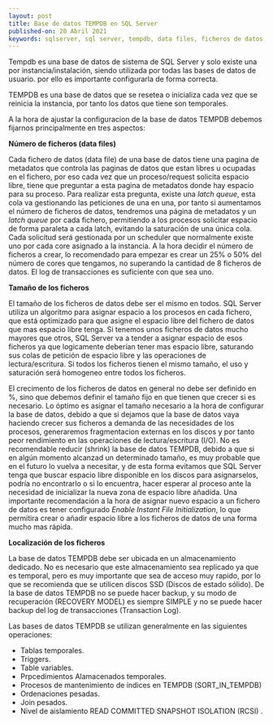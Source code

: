 ```yaml
---
layout: post
title: Base de datos TEMPDB en SQL Server
published-on: 20 Abril 2021
keywords: sqlserver, sql server, tempdb, data files, ficheros de datos, tunning, optmizacion, databases, Azure, Azure SQL
---
```



Tempdb es una base de datos de sistema de SQL Server y solo existe una por instancia/instalación, siendo utilizada por todas las bases de datos de usuario. por ello es importante configurarla de forma correcta. 

TEMPDB es una base de datos que se resetea o inicializa cada vez que se reinicia la instancia, por tanto los datos que tiene son temporales. 

A la hora de ajustar la configuracion de la base de datos TEMPDB debemos fijarnos principalmente en tres aspectos:

**Número de ficheros (data files)**

Cada fichero de datos (data file) de una base de datos tiene una pagina de metadatos que controla las paginas de datos que estan libres u ocupadas en el fichero, por eso cada vez que un proceso/request solicita espacio libre, tiene que preguntar a esta pagina de metadatos donde hay espacio para su proceso. Para realizar esta pregunta, existe una *latch queue*, esta cola va gestionando las peticiones de una en una, por tanto si aumentamos el número de ficheros de datos, tendremos una página de metadatos y un *latch queue* por cada fichero, permitiendo a los procesos solicitar espacio de forma paraleta a cada latch, evitando la saturación de una única cola. Cada solicitud será gestionada por un scheduler que normalmente existe uno por cada core asignado a la instancia. A la hora decidir el número de ficheros a crear, lo recomendado para empezar es crear un 25% o 50% del número de cores que tengamos, no superando la cantidad de 8 ficheros de datos. El log de transacciones  es suficiente con que sea uno.

**Tamaño de los ficheros**

El tamaño de los ficheros de datos debe ser el mismo en todos. SQL Server utiliza un algoritmo para asignar espacio a los procesos en cada fichero, que está optimizado para que asigne el espacio libre del fichero de datos que mas espacio libre tenga. Si tenemos unos ficheros de datos mucho mayores que otros, SQL Server va a tender a asignar espacio de esos ficheros ya que logicamente deberían tener mas espacio libre, saturando sus colas de petición de espacio libre y las operaciones de lectura/escritura. Si todos los ficheros tienen el mismo tamaño, el uso y saturación será homogeneo entre todos los ficheros. 

El crecimento de los ficheros de datos en general no debe ser definido en %, sino que debemos definir el tamaño fijo en que tienen que crecer si es necesario. Lo óptimo es asignar el tamaño necesario a la hora de configurar la base de datos, debido a que si dejamos que la base de datos vaya haciendo crecer sus ficheros a demanda de las necesidades de los procesos, generaremos fragmentacion externas en los discos y por tanto peor rendimiento en las operaciones de lectura/escritura (I/O).
No es recomendable reducir (shrink) la base de datos TEMPDB, debido a que si en algún momento alcanzad un determinado tamaño, es muy probable que en el futuro lo vuelva a necesitar, y de esta forma evitamos que SQL Server tenga que buscar espacio libre disponible en los discos para asignarselos, podría no encontrarlo o si lo encuentra, hacer esperar al proceso ante la necesidad de inicializar la nueva zona de espacio libre añadida. 
Una importante recomendación a la hora de asignar nuevo espacio a un fichero de datos es tener configurado *Enable Instant File Initialization*, lo que permitira crear o añadir espacio libre a los ficheros de datos de una forma mucho mas rápida.

**Localización de los ficheros**

La base de datos TEMPDB debe ser ubicada en un almacenamiento dedicado. No es necesario que este almacenamiento sea replicado ya que es temporal, pero es muy importante que sea de acceso muy rapido, por lo que se recomienda que se utilicen discos SSD (Discos de estado sólido). De la base de datos TEMPDB no se puede hacer backup, y su modo de recuperación (RECOVERY MODEL) es siempre SIMPLE y no se puede hacer backup del log de transacciones (Transaction Log).

Las bases de datos TEMPDB se utilizan generalmente en las siguientes operaciones:

- Tablas temporales.
- Triggers.
- Table variables.
- Prpcedimientos Alamacenados temporales.
- Procesos de mantenimiento de índices en TEMPDB (SORT_IN_TEMPDB)
- Ordenaciones pesadas.
- Join pesados.
- Nivel de aislamiento READ COMMITTED SNAPSHOT ISOLATION (RCSI) .
